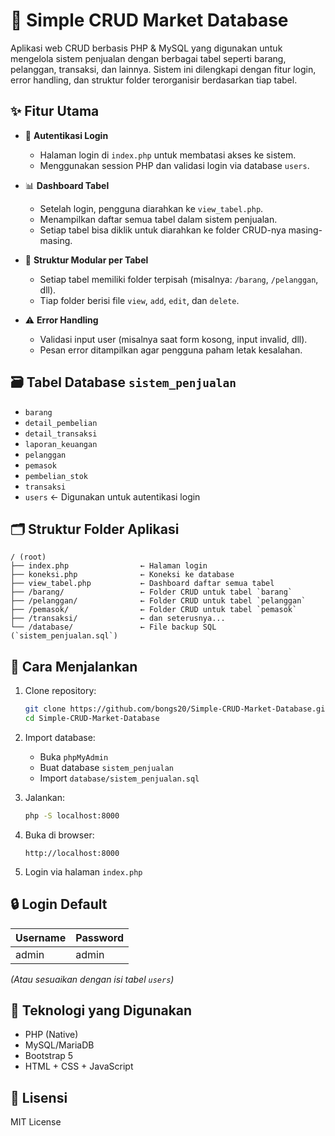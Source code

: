 
# 🛒 Simple CRUD Market Database

Aplikasi web CRUD berbasis PHP & MySQL yang digunakan untuk mengelola sistem penjualan dengan berbagai tabel seperti barang, pelanggan, transaksi, dan lainnya. Sistem ini dilengkapi dengan fitur login, error handling, dan struktur folder terorganisir berdasarkan tiap tabel.

## ✨ Fitur Utama

- 🔐 **Autentikasi Login**
  - Halaman login di `index.php` untuk membatasi akses ke sistem.
  - Menggunakan session PHP dan validasi login via database `users`.

- 📊 **Dashboard Tabel**
  - Setelah login, pengguna diarahkan ke `view_tabel.php`.
  - Menampilkan daftar semua tabel dalam sistem penjualan.
  - Setiap tabel bisa diklik untuk diarahkan ke folder CRUD-nya masing-masing.

- 📁 **Struktur Modular per Tabel**
  - Setiap tabel memiliki folder terpisah (misalnya: `/barang`, `/pelanggan`, dll).
  - Tiap folder berisi file `view`, `add`, `edit`, dan `delete`.

- ⚠️ **Error Handling**
  - Validasi input user (misalnya saat form kosong, input invalid, dll).
  - Pesan error ditampilkan agar pengguna paham letak kesalahan.

## 🗃️ Tabel Database `sistem_penjualan`

- `barang`
- `detail_pembelian`
- `detail_transaksi`
- `laporan_keuangan`
- `pelanggan`
- `pemasok`
- `pembelian_stok`
- `transaksi`
- `users` ← Digunakan untuk autentikasi login

## 🗂️ Struktur Folder Aplikasi

```
/ (root)
├── index.php                ← Halaman login
├── koneksi.php              ← Koneksi ke database
├── view_tabel.php           ← Dashboard daftar semua tabel
├── /barang/                 ← Folder CRUD untuk tabel `barang`
├── /pelanggan/              ← Folder CRUD untuk tabel `pelanggan`
├── /pemasok/                ← Folder CRUD untuk tabel `pemasok`
├── /transaksi/              ← dan seterusnya...
└── /database/               ← File backup SQL (`sistem_penjualan.sql`)
```

## 🚀 Cara Menjalankan

1. Clone repository:
   ```bash
   git clone https://github.com/bongs20/Simple-CRUD-Market-Database.git
   cd Simple-CRUD-Market-Database
   ```

2. Import database:
   - Buka `phpMyAdmin`
   - Buat database `sistem_penjualan`
   - Import `database/sistem_penjualan.sql`

3. Jalankan:
   ```bash
   php -S localhost:8000
   ```

4. Buka di browser:
   ```
   http://localhost:8000
   ```

5. Login via halaman `index.php`

## 🔒 Login Default

| Username | Password |
|----------|----------|
| admin    | admin    |

*(Atau sesuaikan dengan isi tabel `users`)*

## 🧰 Teknologi yang Digunakan

- PHP (Native)
- MySQL/MariaDB
- Bootstrap 5
- HTML + CSS + JavaScript

## 📝 Lisensi

MIT License
